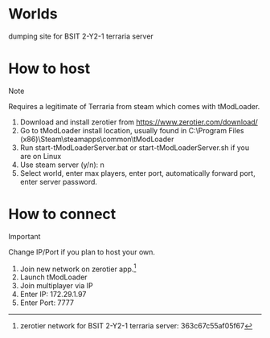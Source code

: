 # Worlds

dumping site for BSIT 2-Y2-1 terraria server

# How to host
> [!NOTE]
> Requires a legitimate of Terraria from steam which comes with tModLoader.
1. Download and install zerotier from https://www.zerotier.com/download/
2. Go to tModLoader install location, usually found in C:\Program Files (x86)\Steam\steamapps\common\tModLoader
3. Run start-tModLoaderServer.bat or start-tModLoaderServer.sh if you are on Linux
4. Use steam server (y/n): n
5. Select world, enter max players, enter port, automatically forward port, enter server password.

# How to connect
> [!IMPORTANT]
> Change IP/Port if you plan to host your own.
1. Join new network on zerotier app.[^1]
2. Launch tModLoader 
3. Join multiplayer via IP
4. Enter IP: 172.29.1.97
5. Enter Port: 7777

[^1]: zerotier network for BSIT 2-Y2-1 terraria server: 363c67c55af05f67





